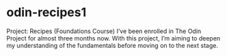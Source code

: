 # odin-recipes1
Project: Recipes (Foundations Course)
I’ve been enrolled in The Odin Project for almost three months now. With this project, I’m aiming to deepen my understanding of the fundamentals before moving on to the next stage.
